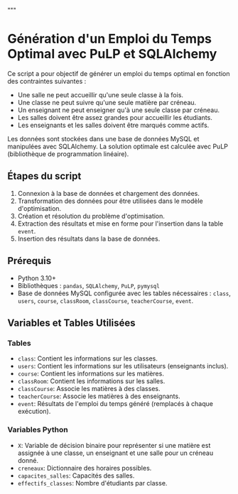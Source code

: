 """
# Génération d'un Emploi du Temps Optimal avec PuLP et SQLAlchemy

Ce script a pour objectif de générer un emploi du temps optimal en fonction des contraintes suivantes :
- Une salle ne peut accueillir qu'une seule classe à la fois.
- Une classe ne peut suivre qu'une seule matière par créneau.
- Un enseignant ne peut enseigner qu'à une seule classe par créneau.
- Les salles doivent être assez grandes pour accueillir les étudiants.
- Les enseignants et les salles doivent être marqués comme actifs.

Les données sont stockées dans une base de données MySQL et manipulées avec SQLAlchemy. La solution optimale est calculée avec PuLP (bibliothèque de programmation linéaire).

## Étapes du script

1. Connexion à la base de données et chargement des données.
2. Transformation des données pour être utilisées dans le modèle d'optimisation.
3. Création et résolution du problème d'optimisation.
4. Extraction des résultats et mise en forme pour l'insertion dans la table `event`.
5. Insertion des résultats dans la base de données.

## Prérequis
- Python 3.10+
- Bibliothèques : `pandas`, `SQLAlchemy`, `PuLP`, `pymysql`
- Base de données MySQL configurée avec les tables nécessaires : `class`, `users`, `course`, `classRoom`, `classCourse`, `teacherCourse`, `event`.

## Variables et Tables Utilisées

### Tables
- `class`: Contient les informations sur les classes.
- `users`: Contient les informations sur les utilisateurs (enseignants inclus).
- `course`: Contient les informations sur les matières.
- `classRoom`: Contient les informations sur les salles.
- `classCourse`: Associe les matières à des classes.
- `teacherCourse`: Associe les matières à des enseignants.
- `event`: Résultats de l'emploi du temps généré (remplacés à chaque exécution).

### Variables Python
- `X`: Variable de décision binaire pour représenter si une matière est assignée à une classe, un enseignant et une salle pour un créneau donné.
- `creneaux`: Dictionnaire des horaires possibles.
- `capacites_salles`: Capacités des salles.
- `effectifs_classes`: Nombre d'étudiants par classe.
